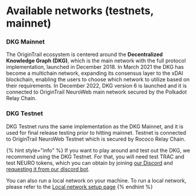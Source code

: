 # Available networks (testnets, mainnet)

### DKG Mainnet

The OriginTrail ecosystem is centered around the **Decentralized Knowledge Graph (DKG)**, which is the main network with the full protocol implementation, launched in December 2018. In March 2021 the DKG has become a multichain network, expanding its consensus layer to the xDAI blockchain, enabling the users to choose which network to utilize based on their requirements. In December 2022, DKG version 6 is launched and it is connected to OriginTrail NeuroWeb main network secured by the Polkadot Relay Chain.

### DKG Testnet

DKG Testnet runs the same implementation as the DKG Mainnet, and it is used for final release testing prior to hitting mainnet. Testnet is connected to OriginTrail NeuroWeb Testnet which is secured by Rococo Relay Chain.

{% hint style="info" %}
If you want to play around and test out the DKG, we recommend using the DKG Testnet. For that, you will need test TRAC and test NEURO tokens, which you can obtain by joining [our Discord](https://discord.com/invite/FCgYk2S) and [requesting it from our discord bot](../decentralized-knowledge-graph/node-setup-instructions/useful-resources/dkg-testnet-faucet.md).

You can also run a local network on your machine. To run a local network, please refer to the [Local network setup page](../decentralized-knowledge-graph/dkg-sdk/setting-up-your-development-environment.md)
{% endhint %}

